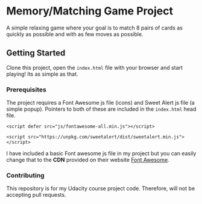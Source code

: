 # Memory/Matching Game Project
A simple relaxing game where your goal is to match 8 pairs of cards as quickly as possible and with as few moves as possible.

## Getting Started

Clone this project, open the `index.html` file with your browser and start playing! Its as simple as that.

### Prerequisites

The project requires a Font Awesome js file (icons) and  Sweet Alert js file (a simple popup).
Pointers to both of these are included in the `index.html` head file.

```<script defer src="js/fontawesome-all.min.js"></script>```

```<script src="https://unpkg.com/sweetalert/dist/sweetalert.min.js"></script>```

I have included a basic Font awesome js file in my project but you can easily change that to the **CDN** provided on their website [Font Awesome](https://fontawesome.com/get-started).

### Contributing

This repository is for my Udacity course project code. Therefore, will not be accepting pull requests.
